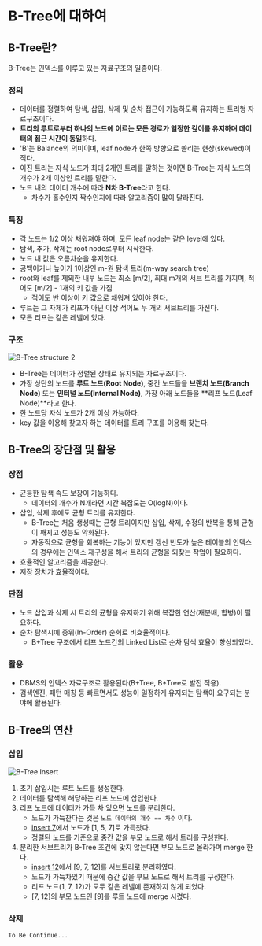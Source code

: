 # B-Tree에 대하여

## B-Tree란?

B-Tree는 인덱스를 이루고 있는 자료구조의 일종이다.

### 정의

- 데이터를 정렬하여 탐색, 삽입, 삭제 및 순차 접근이 가능하도록 유지하는 트리형 자료구조이다.
- **트리의 루트로부터 하나의 노드에 이르는 모든 경로가 일정한 깊이를 유지하며 데이터의 접근 시간이 동일**하다.
- 'B'는 Balance의 의미이며, leaf node가 한쪽 방향으로 쏠리는 현상(skewed)이 적다.
- 이진 트리는 자식 노드가 최대 2개인 트리를 말하는 것이면 B-Tree는 자식 노드의 개수가 2개 이상인 트리를 말한다.
- 노드 내의 데이터 개수에 따라 **N차 B-Tree**라고 한다.
  - 차수가 홀수인지 짝수인지에 따라 알고리즘이 많이 달라진다.

### 특징

- 각 노드는 1/2 이상 채워져야 하며, 모든 leaf node는 같은 level에 있다.
- 탐색, 추가, 삭제는 root node로부터 시작한다.
- 노드 내 값은 오름차순을 유지한다.
- 공백이거나 높이가 1이상인 m-원 탐색 트리(m-way search tree)
- root와 leaf를 제외한 내부 노드는 최소 [m/2], 최대 m개의 서브 트리를 가지며, 적어도 [m/2] - 1개의 키 값을 가짐
  - 적어도 반 이상이 키 값으로 채워져 있어야 한다.
- 루트는 그 자체가 리프가 아닌 이상 적어도 두 개의 서브트리를 가진다.
- 모든 리프는 같은 레벨에 있다.

### 구조

![B-Tree structure 2](https://img1.daumcdn.net/thumb/R1280x0/?scode=mtistory2&fname=https%3A%2F%2Fblog.kakaocdn.net%2Fdn%2Fcikell%2FbtqBRvDU1xF%2FCdIhvg8XEhHKaP23vE4Ju1%2Fimg.jpg)

- B-Tree는 데이터가 정렬된 상태로 유지되는 자료구조이다.
- 가장 상단의 노드를 **루트 노드(Root Node)**, 중간 노드들을 **브랜치 노드(Branch Node)** 또는 **인터널 노드(Internal Node)**, 가장 아래 노드들을 **리프 노드(Leaf Node)**라고 한다.
- 한 노드당 자식 노드가 2개 이상 가능하다.
- key 값을 이용해 찾고자 하는 데이터를 트리 구조를 이용해 찾는다.

## B-Tree의 장단점 및 활용

### 장점

- 균등한 탐색 속도 보장이 가능하다.
  - 데이터의 개수가 N개라면 시간 복잡도는 O(logN)이다.
- 삽입, 삭제 후에도 균형 트리를 유지한다.
  - B-Tree는 처음 생성때는 균형 트리이지만 삽입, 삭제, 수정의 반복을 통해 균형이 깨지고 성능도 악화된다.
  - 자동적으로 균형을 회복하는 기능이 있지만 갱신 빈도가 높은 테이블의 인덱스의 경우에는 인덱스 재구성을 해서 트리의 균형을 되찾는 작업이 필요하다.
- 효율적인 알고리즘을 제공한다.
- 저장 장치가 효율적이다.

### 단점

- 노드 삽입과 삭제 시 트리의 균형을 유지하기 위해 복잡한 연산(재분배, 합병)이 필요하다.
- 순차 탐색시에 중위(In-Order) 순회로 비효율적이다.
  - B+Tree 구조에서 리프 노드간의 Linked List로 순차 탐색 효율이 향상되었다.

### 활용

- DBMS의 인덱스 자료구조로 활용된다(B+Tree, B*Tree로 발전 적용).
- 검색엔진, 패턴 매칭 등 빠르면서도 성능이 일정하게 유지되는 탐색이 요구되는 분야에 활용된다.

## B-Tree의 연산

### 삽입

![B-Tree Insert](https://hyungjoon6876.github.io/jlog/assets/img/20180720/btree_6.png)

1. 초기 삽입시는 루트 노드를 생성한다.
2. 데이터를 탐색해 해당하는 리프 노드에 삽입한다.
3. 리프 노드에 데이터가 가득 차 있으면 노드를 분리한다.
   - 노드가 가득찬다는 것은 `노드 데이터의 개수 == 차수` 이다.
   - <u>insert 7</u>에서 노드가 [1, 5, 7]로 가득찼다.
   - 정렬된 노드를 기준으로 중간 값을 부모 노드로 해서 트리를 구성한다.
4. 분리한 서브트리가 B-Tree 조건에 맞지 않는다면 부모 노드로 올라가며 merge 한다.
   - <u>insert 12</u>에서 [9, 7, 12]를 서브트리로 분리하였다.
   - 노드가 가득차있기 때문에 중간 값을 부모 노드로 해서 트리를 구성한다.
   - 리프 노드(1, 7, 12)가 모두 같은 레벨에 존재하지 않게 되었다.
   - [7, 12]의 부모 노드인 [9]를 루트 노드에 merge 시켰다.

### 삭제

`To Be Continue...`

